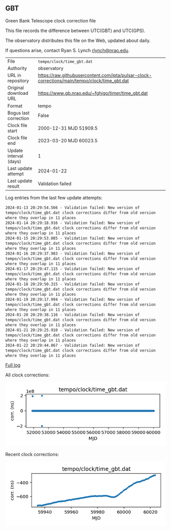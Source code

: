 
## GBT

Green Bank Telescope clock correction file

This file records the difference between UTC(GBT) and UTC(GPS).

The observatory distributes this file on the Web, updated about daily.

If questions arise, contact Ryan S. Lynch <rlynch@nrao.edu>.

|     |     |
|:--- |:--- |
| File | `tempo/clock/time_gbt.dat` |
| Authority | observatory |
| URL in repository | <https://raw.githubusercontent.com/ipta/pulsar-clock-corrections/main/tempo/clock/time_gbt.dat> |
| Original download URL | <https://www.gb.nrao.edu/~fghigo/timer/time_gbt.dat> |
| Format | tempo |
| Bogus last correction | False |
| Clock file start | 2000-12-31 MJD 51909.5 |
| Clock file end | 2023-03-20 MJD 60023.5 |
| Update interval (days) | 1 |
| Last update attempt | 2024-01-22 |
| Last update result | Validation failed |

Log entries from the last few update attempts:
```
2024-01-13 20:29:54.566 - Validation failed: New version of tempo/clock/time_gbt.dat clock corrections differ from old version where they overlap in 11 places
2024-01-14 20:29:18.916 - Validation failed: New version of tempo/clock/time_gbt.dat clock corrections differ from old version where they overlap in 11 places
2024-01-15 20:29:53.885 - Validation failed: New version of tempo/clock/time_gbt.dat clock corrections differ from old version where they overlap in 11 places
2024-01-16 20:29:37.983 - Validation failed: New version of tempo/clock/time_gbt.dat clock corrections differ from old version where they overlap in 11 places
2024-01-17 20:29:47.115 - Validation failed: New version of tempo/clock/time_gbt.dat clock corrections differ from old version where they overlap in 11 places
2024-01-18 20:29:50.315 - Validation failed: New version of tempo/clock/time_gbt.dat clock corrections differ from old version where they overlap in 11 places
2024-01-19 20:29:17.994 - Validation failed: New version of tempo/clock/time_gbt.dat clock corrections differ from old version where they overlap in 11 places
2024-01-20 20:29:38.116 - Validation failed: New version of tempo/clock/time_gbt.dat clock corrections differ from old version where they overlap in 11 places
2024-01-21 20:29:25.910 - Validation failed: New version of tempo/clock/time_gbt.dat clock corrections differ from old version where they overlap in 11 places
2024-01-22 20:29:44.867 - Validation failed: New version of tempo/clock/time_gbt.dat clock corrections differ from old version where they overlap in 11 places
```
[Full log](https://raw.githubusercontent.com/ipta/pulsar-clock-corrections/main/log/tempo/clock/time_gbt.dat.log)


All clock corrections:

![plot of all clock corrections](time_gbt.dat.png "All corrections")

Recent clock corrections:

![plot of recent clock corrections](time_gbt.dat.short.png "Recent corrections")


